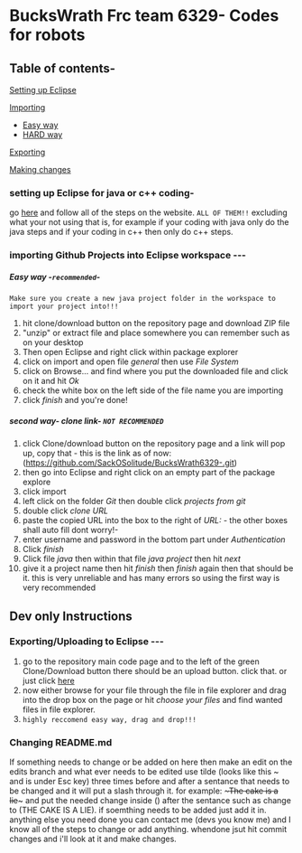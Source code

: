 # BucksWrath Frc team 6329- Codes for robots

## Table of contents-
[Setting up Eclipse](https://github.com/SackOSolitude/BucksWrath6329-/blob/master/README.md#setting-up-eclipse-for-java-or-c-coding-)

[Importing](https://github.com/SackOSolitude/BucksWrath6329-/blob/master/README.md#importing-github-projects-into-eclipse-workspace----)
+ [Easy way](//github.com/SackOSolitude/BucksWrath6329-/blob/master/README.md#easy-way--recommended-)
+ [HARD way](https://github.com/SackOSolitude/BucksWrath6329-/blob/master/README.md#second-way--clone-link--not-recommended)

[Exporting](https://github.com/SackOSolitude/BucksWrath6329-/blob/master/README.md#exportinguploading-to-eclipse----)

[Making changes](https://github.com/SackOSolitude/BucksWrath6329-/blob/master/README.md#changing-readmemd)

### setting up Eclipse for java or c++ coding-
go [here](https://wpilib.screenstepslive.com/s/currentCS/m/java/l/599681-installing-eclipse-c-java) and follow all of the steps on the website. `ALL OF THEM!!` excluding what your not using that is, for example if your coding with java only do the java steps and if your coding in c++ then only do c++ steps.




### importing Github Projects into Eclipse workspace ---  
##### Easy way -`recommended`-
`Make sure you create a new java project folder in the workspace to import your project into!!!`
1. hit clone/download button on the repository page  and download ZIP file
2. "unzip" or extract file and place somewhere you can remember such as on your desktop 
3. Then open Eclipse and right click within package explorer
4. click on import and open file *general* then use *File System*
5. click on Browse... and find where you put the downloaded file and click on it and hit *Ok*
6. check the white box on the left side of the file name you are importing
7. click *finish* and you're done!
##### second way- clone link- `NOT RECOMMENDED`
1. click Clone/download button on the repository page and a link will pop up, copy that - this is the link as of now: (https://github.com/SackOSolitude/BucksWrath6329-.git)
2. then go into Eclipse and right click on an empty part of the package explore
3. click import
4. left click on the folder *Git* then double click *projects from git*  
5. double click *clone URL*
6. paste the copied URL into the box to the right of *URL:* - the other boxes shall auto fill dont worry!-
7. enter username and password in the bottom part under *Authentication* 
8. Click *finish* 
9. Click file *java* then within that file *java project* then hit *next* 
10. give it a project name then hit *finish* then *finish* again then that should be it.
this is very unreliable and has many errors so using the first way is very recommended



## Dev only Instructions
### Exporting/Uploading to Eclipse ---
1.  go to the repository main code page and to the left of the green Clone/Download button there should be an upload button. click that. or just click [here](https://github.com/SackOSolitude/BucksWrath6329-/upload/master) 
2. now either browse for your file through the file in file explorer and drag into the drop box on the page  or hit *choose your files* and find wanted files in file explorer.
3. `highly reccomend easy way, drag and drop!!!`




### Changing README.md
If something needs to change or be added on here then make an edit on the edits branch and what ever needs to be edited use tilde (looks like this ~ and is under Esc key) three times before and after a sentance that needs to be changed and it will put a slash through it. for example: ~~~The cake is a lie~~~ and put the needed change inside () after the sentance such as change to (THE CAKE IS A LIE). if soemthing needs to be added just add it in. anything else you need done you can contact me (devs you know me) and I know all of the steps to change or add anything. whendone jsut hit commit changes and i'll look at it and make changes. 





